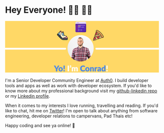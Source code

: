 # Hey Everyone! 🤜🏼 🤛🏻

![](https://github.com/konradsopala/konradsopala/blob/master/Banner.jpg)

I'm a Senior Developer Community Engineer at [Auth0](https://auth0.com/). I build developer tools and apps as well as work with developer ecosystem. If you'd like to know more about my professional background visit my [github-linkedin repo](https://github.com/konradsopala/github-linkedin) or my [Linkedin profile](https://www.linkedin.com/in/konradsopala/).

When it comes to my interests I love running, travelling and reading. If you'd like to chat, hit me on [Twitter](https://twitter.com/konradsopala)! I'm open to talk about anything from software engineering, developer relations to campervans, Pad Thais etc!

Happy coding and see ya online! 🐥
